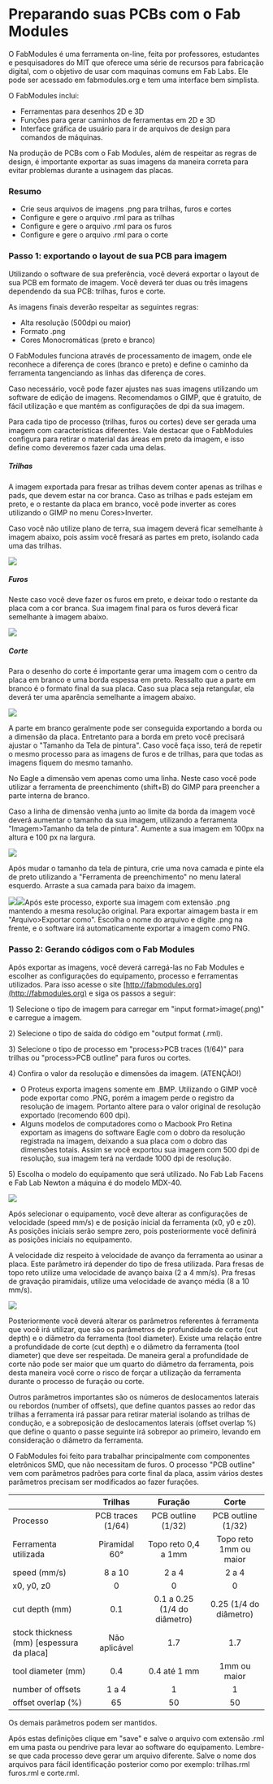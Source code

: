 # Preparando suas PCBs com o Fab Modules

O FabModules é uma ferramenta on-line, feita por professores, estudantes e pesquisadores do MIT que oferece uma série de recursos para fabricação digital, com o objetivo de usar com maquinas comuns em Fab Labs. Ele pode ser acessado em fabmodules.org e tem uma interface bem simplista.

O FabModules inclui:

* Ferramentas para desenhos 2D e 3D
* Funções para gerar caminhos de ferramentas em 2D e 3D
* Interface gráfica de usuário para ir de arquivos de design para comandos de máquinas.

Na produção de PCBs com o Fab Modules, além de respeitar as regras de design, é importante exportar as suas imagens da maneira correta para evitar problemas durante a usinagem das placas.

### Resumo

* Crie seus arquivos de imagens .png para trilhas, furos e cortes
* Configure e gere o arquivo .rml para as trilhas
* Configure e gere o arquivo .rml para os furos
* Configure e gere o arquivo .rml para o corte

### Passo 1: exportando o layout de sua PCB para imagem

Utilizando o software de sua preferência, você deverá exportar o layout de sua PCB em formato de imagem. Você deverá ter duas ou três imagens dependendo da sua PCB: trilhas, furos e corte.

As imagens finais deverão respeitar as seguintes regras:

* Alta resolução \(500dpi ou maior\)
* Formato .png
* Cores Monocromáticas \(preto e branco\)

O FabModules funciona através de processamento de imagem, onde ele reconhece a diferença de cores \(branco e preto\) e define o caminho da ferramenta tangenciando as linhas das diferença de cores.

Caso necessário, você pode fazer ajustes nas suas imagens utilizando um software de edição de imagens. Recomendamos o GIMP, que é gratuito, de fácil utilização e que mantém as configurações de dpi da sua imagem.

Para cada tipo de processo \(trilhas, furos ou cortes\) deve ser gerada uma imagem com características diferentes. Vale destacar que o FabModules configura para retirar o material das áreas em preto da imagem, e isso define como deveremos fazer cada uma delas.

##### Trilhas

A imagem exportada para fresar as trilhas devem conter apenas as trilhas e pads, que devem estar na cor branca. Caso as trilhas e pads estejam em preto, e o restante da placa em branco, você pode inverter as cores utilizando o GIMP no menu Cores&gt;Inverter.

Caso você não utilize plano de terra, sua imagem deverá ficar semelhante à imagem abaixo, pois assim você fresará as partes em preto, isolando cada uma das trilhas.

![](/assets/top_traces.png)

##### Furos

Neste caso você deve fazer os furos em preto, e deixar todo o restante da placa com a cor branca. Sua imagem final para os furos deverá ficar semelhante à imagem abaixo.

![](/assets/top_drills.png)

##### Corte

Para o desenho do corte é importante gerar uma imagem com o centro da placa em branco e uma borda espessa em preto. Ressalto que a parte em branco é o formato final da sua placa. Caso sua placa seja retangular, ela deverá ter uma aparência semelhante a imagem abaixo.

![](/assets/top_cut.png)

A parte em branco geralmente pode ser conseguida exportando a borda ou a dimensão da placa. Entretanto para a borda em preto você precisará ajustar o "Tamanho da Tela de pintura". Caso você faça isso, terá de repetir o mesmo processo para as imagens de furos e de trilhas, para que todas as imagens fiquem do mesmo tamanho.

No Eagle a dimensão vem apenas como uma linha. Neste caso você pode utilizar a ferramenta de preenchimento \(shift+B\) do GIMP para preencher a parte interna de branco.

Caso a linha de dimensão venha junto ao limite da borda da imagem você deverá aumentar o tamanho da sua imagem, utilizando a ferramenta "Imagem&gt;Tamanho da tela de pintura". Aumente a sua imagem em 100px na altura e 100 px na largura.

![](/assets/pcb1.png)

Após mudar o tamanho da tela de pintura, crie uma nova camada e pinte ela de preto utilizando a "Ferramenta de preenchimento" no menu lateral esquerdo. Arraste a sua camada para baixo da imagem.

![](/assets/pcb2.png)![](/assets/pcb3.png)Após este processo, exporte sua imagem com extensão .png mantendo a mesma resolução original. Para exportar aimagem basta ir em "Arquivo&gt;Exportar como". Escolha o nome do arquivo e digite .png na frente, e o software irá automaticamente exportar a imagem como PNG.

### Passo 2: Gerando códigos com o Fab Modules

Após exportar as imagens, você deverá carregá-las no Fab Modules e escolher as configurações do equipamento, processo e ferramentas utilizados. Para isso acesse o site [http://fabmodules.org](http://fabmodules.org) e siga os passos a seguir:

1\) Selecione o tipo de imagem para carregar em "input format&gt;image\(.png\)" e carregue a imagem.

2\) Selecione o tipo de saída do código em "output format \(.rml\).

3\) Selecione o tipo de processo em "process&gt;PCB traces \(1/64\)" para trilhas ou "process&gt;PCB outline" para furos ou cortes.

4\) Confira o valor da resolução e dimensões da imagem. \(ATENÇÃO!\)

* O Proteus exporta imagens somente em .BMP. Utilizando o GIMP você pode exportar como .PNG, porém a imagem perde o registro da resolução de imagem. Portanto altere para o valor original de resolução exportado \(recomendo 600 dpi\).
* Alguns modelos de computadores como o Macbook Pro Retina exportam as imagens do software Eagle com o dobro da resolução registrada na imagem, deixando a sua placa com o dobro das dimensões totais. Assim se você exportou sua imagem com 500 dpi de resolução, sua imagem terá na verdade 1000 dpi de resolução. 

5\) Escolha o modelo do equipamento que será utilizado. No Fab Lab Facens e Fab Lab Newton a máquina é do modelo MDX-40.

![](/assets/pcb5.png)

Após selecionar o equipamento, você deve alterar as configurações de velocidade \(speed mm/s\) e de posição inicial da ferramenta \(x0, y0 e z0\). As posições iniciais serão sempre zero, pois posteriormente você definirá as posições iniciais no equipamento.

A velocidade diz respeito à velocidade de avanço da ferramenta ao usinar a placa. Este parâmetro irá depender do tipo de fresa utilizada. Para fresas de topo reto utilize uma velocidade de avanço baixa \(2 a 4 mm/s\). Pra fresas de gravação piramidais, utilize uma velocidade de avanço média \(8 a 10 mm/s\).

![](/assets/pcb6.png)

Posteriormente você deverá alterar os parâmetros referentes à ferramenta que você irá utilizar, que são os parâmetros de profundidade de corte \(cut depth\) e o diâmetro da ferramenta \(tool diameter\). Existe uma relação entre a profundidade de corte \(cut depth\) e o diâmetro da ferramenta \(tool diameter\) que deve ser respeitada. De maneira geral a profundidade de corte não pode ser maior que um quarto do diâmetro da ferramenta, pois desta maneira você corre o risco de forçar a utilização da ferramenta durante o processo de furação ou corte.

Outros parâmetros importantes são os números de deslocamentos laterais ou rebordos \(number of offsets\), que define quantos passes ao redor das trilhas a ferramenta irá passar para retirar material isolando as trilhas de condução, e a sobreposição de deslocamentos laterais \(offset overlap %\) que define o quanto o passe seguinte irá sobrepor ao primeiro, levando em consideração o diâmetro da ferramenta.

O FabModules foi feito para trabalhar principalmente com componentes eletrônicos SMD, que não necessitam de furos. O processo "PCB outline" vem com parâmetros padrões para corte final da placa, assim vários destes parâmetros precisam ser modificados ao fazer furações.

|  | Trilhas | Furação | Corte |
| :--- | :---: | :---: | :---: |
| Processo | PCB traces \(1/64\) | PCB outline \(1/32\) | PCB outline \(1/32\) |
| Ferramenta utilizada | Piramidal 60° | Topo reto 0,4 a 1mm | Topo reto 1mm ou maior |
| speed \(mm/s\) | 8 a 10 | 2 a 4 | 2 a 4 |
| x0, y0, z0 | 0 | 0 | 0 |
| cut depth \(mm\) | 0.1 | 0.1 a 0.25 \(1/4 do diâmetro\) | 0.25 \(1/4 do diâmetro\) |
| stock thickness \(mm\) \[espessura da placa\] | Não aplicável | 1.7 | 1.7 |
| tool diameter \(mm\) | 0.4 | 0.4 até 1 mm | 1mm ou maior |
| number of offsets | 1 a 4 | 1 | 1 |
| offset overlap \(%\) | 65 | 50 | 50 |

Os demais parâmetros podem ser mantidos.

Após estas definições clique em "save" e salve o arquivo com extensão .rml em uma pasta ou pendrive para levar ao software do equipamento. Lembre-se que cada processo deve gerar um arquivo diferente. Salve o nome dos arquivos para fácil identificação posterior como por exemplo: trilhas.rml furos.rml e corte.rml.

